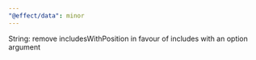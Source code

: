 ```yaml
---
"@effect/data": minor
---
```


String: remove includesWithPosition in favour of includes with an option argument
